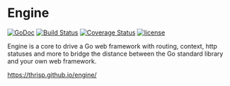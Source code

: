 Engine
======
[![GoDoc](https://godoc.org/github.com/thrisp/engine?status.png)](https://godoc.org/github.com/thrisp/engine)
[![Build Status](https://travis-ci.org/thrisp/engine.svg?branch=develop)](https://travis-ci.org/thrisp/engine)
[![Coverage Status](https://coveralls.io/repos/thrisp/engine/badge.png?branch=master)](https://coveralls.io/r/thrisp/engine?branch=master)
[![license](http://img.shields.io/badge/license-MIT-red.svg?style=flat)](https://raw.githubusercontent.com/thrisp/engine/master/LICENSE)


Engine is a core to drive a Go web framework with routing, context, http statuses
and more to bridge the distance between the Go standard library and your own web
framework.


https://thrisp.github.io/engine/
